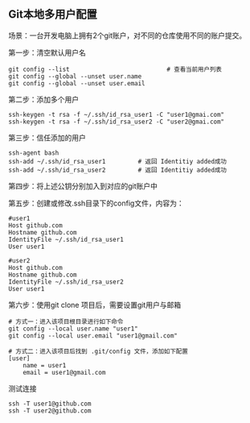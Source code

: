 ## Git本地多用户配置

场景：一台开发电脑上拥有2个git账户，对不同的仓库使用不同的账户提交。  

第一步：清空默认用户名
```
git config --list                           # 查看当前用户列表
git config --global --unset user.name
git config --global --unset user.email
```

第二步：添加多个用户
```
ssh-keygen -t rsa -f ~/.ssh/id_rsa_user1 -C "user1@gmai.com" 
ssh-keygen -t rsa -f ~/.ssh/id_rsa_user2 -C "user2@gmai.com" 
```

第三步：信任添加的用户
```
ssh-agent bash
ssh-add ~/.ssh/id_rsa_user1         # 返回 Identitiy added成功
ssh-add ~/.ssh/id_rsa_user2         # 返回 Identitiy added成功
```

第四步：将上述公钥分别加入到对应的git账户中  

第五步：创建或修改.ssh目录下的config文件，内容为：
```
#user1
Host github.com
Hostname github.com
IdentityFile ~/.ssh/id_rsa_user1
User user1
  
#user2
Host github.com
Hostname github.com
IdentityFile ~/.ssh/id_rsa_user2
User user1
```

第六步：使用git clone 项目后，需要设置git用户与邮箱
```
# 方式一：进入该项目根目录进行如下命令
git config --local user.name "user1"
git config --local user.email "user1@gmail.com"

# 方式二：进入该项目后找到 .git/config 文件，添加如下配置
[user]
	name = user1
	email = user1@gmail.com
```

测试连接
```
ssh -T user1@github.com
ssh -T user2@github.com
```